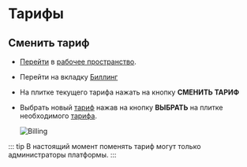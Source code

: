 # Тарифы

## Сменить тариф

- [Перейти][1] в [рабочее пространство][2].

- Перейти на вкладку <span class="iconify-inline" data-icon="mdi:credit-card-clock"></span>[Биллинг][3]

- На плитке текущего тарифа нажать на кнопку **СМЕНИТЬ ТАРИФ**

- Выбрать новый [тариф][4] нажав на кнопку **ВЫБРАТЬ** на плитке необходимого [тарифа][4].

  ![Billing](/images/common/workspace_billing_payplans_change.png)

::: tip <span class="iconify" data-icon="mdi:information" style="color: #42b983; font-size: 24px;"></span>
  В настоящий момент поменять тариф могут только администраторы платформы.
:::


[1]: ./workspace.md#переход-в-рабочее-пространство
[2]: /docs/desc/workspace.md
[3]: /docs/desc/workspace.md#биллинг
[4]: /docs/desc/payplan.md
